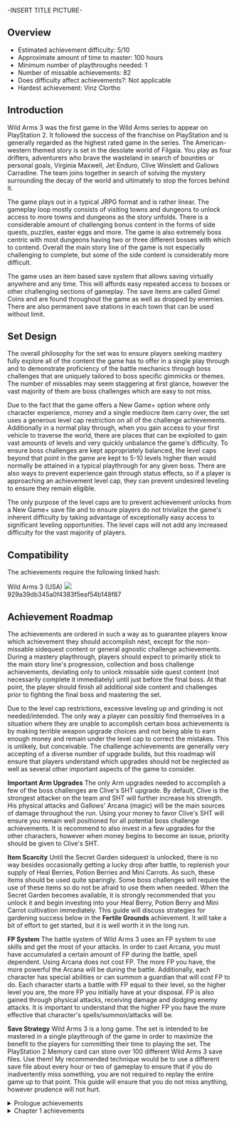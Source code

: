-INSERT TITLE PICTURE-
## **Overview**

- Estimated achievement difficulty: 5/10 
- Approximate amount of time to master: 100 hours
- Minimum number of playthroughs needed: 1
- Number of missable achievements: 82
- Does difficulty affect achievements?: Not applicable
- Hardest achievement: Vinz Clortho


## **Introduction**

Wild Arms 3 was the first game in the Wild Arms series to appear on PlayStation 2.  It followed the success of the franchise on PlayStation and is generally regarded as the highest rated game in the series.  The American-western themed story is set in the desolate world of Filgaia.  You play as four drifters, adventurers who brave the wasteland in search of bounties or personal goals, Virginia Maxwell, Jet Enduro, Clive Winslett and Gallows Carradine.  The team joins together in search of solving the mystery surrounding the decay of the world and ultimately to stop the forces behind it.

The game plays out in a typical JRPG format and is rather linear.  The gameplay loop mostly consists of visiting towns and dungeons to unlock access to more towns and dungeons as the story unfolds.  There is a considerable amount of challenging bonus content in the forms of side quests, puzzles, easter eggs and more.  The game is also extremely boss centric with most dungeons having two or three different bosses with which to contend.  Overall the main story line of the game is not especially challenging to complete, but some of the side content is considerably more difficult.

The game uses an item based save system that allows saving virtually anywhere and any time.  This will affords easy repeated access to bosses or other challenging sections of gameplay.  The save items are called Gimel Coins and are found throughout the game as well as dropped by enemies.  There are also permanent save stations in each town that can be used without limit.


## **Set Design**

The overall philosophy for the set was to ensure players seeking mastery fully explore all of the content the game has to offer in a single play through and to demonstrate proficiency of the battle mechanics through boss challenges that are uniquely tailored to boss specific gimmicks or themes.  The number of missables may seem staggering at first glance, however the vast majority of them are boss challenges which are easy to not miss.

Due to the fact that the game offers a New Game+ option where only character experience, money and a single mediocre item carry over, the set uses a generous level cap restriction on all of the challenge achievements.  Additionally in a normal play through, when you gain access to your first vehicle to traverse the world, there are places that can be exploited to gain vast amounts of levels and very quickly unbalance the game's difficulty.  To ensure boss challenges are kept appropriately balanced, the level caps beyond that point in the game are kept to 5-10 levels higher than would normally be attained in a typical playthrough for any given boss.  There are also ways to prevent experience gain through status effects, so if a player is approaching an achievement level cap, they can prevent undesired leveling to ensure they remain eligible.

The only purpose of the level caps are to prevent achievement unlocks from a New Game+ save file and to ensure players do not trivialize the game's inherent difficulty by taking advantage of exceptionally easy access to significant leveling opportunities.  The level caps will not add any increased difficulty for the vast majority of players.


## **Compatibility**

The achievements require the following linked hash:

Wild Arms 3 (USA) ![](https://retroachievements.org/Images/labels/redump.png)<br>
929a39db345a0f4383f5eaf54b148f87


## **Achievement Roadmap**

The achievements are ordered in such a way as to guarantee players know which achievement they should accomplish next, except for the non-missable sidequest content or general agnostic challenge achievements.  During a mastery playthrough, players should expect to primarily stick to the main story line's progression, collection and boss challenge achievements, deviating only to unlock missable side quest content (not necessarily complete it immediately) until just before the final boss.  At that point, the player should finish all additional side content and challenges prior to fighting the final boss and mastering the set.

Due to the level cap restrictions, excessive leveling up and grinding is not needed/intended.  The only way a player can possibly find themselves in a situation where they are unable to accomplish certain boss achievements is by making terrible weapon upgrade choices and not being able to earn enough money and remain under the level cap to correct the mistakes.  This is unlikely, but conceivable.  The challenge achievements are generally very accepting of a diverse number of upgrade builds, but this roadmap will ensure that players understand which upgrades should not be neglected as well as several other important aspects of the game to consider.

**Important Arm Upgrades**
The only Arm upgrades needed to accomplish a few of the boss challenges are Clive's SHT upgrade.  By default, Clive is the strongest attacker on the team and SHT will further increase his strength.  His physical attacks and Gallows' Arcana (magic) will be the main sources of damage throughout the run.  Using your money to favor Clive's SHT will ensure you remain well positioned for all potential boss challenge achievements.  It is recommend to also invest in a few upgrades for the other characters, however when money begins to become an issue, priority should be given to Clive's SHT.

**Item Scarcity**
Until the Secret Garden sidequest is unlocked, there is no way besides occasionally getting a lucky drop after battle, to replenish your supply of Heal Berries, Potion Berries and Mini Carrots.  As such, these items should be used quite sparingly.  Some boss challenges will require the use of these items so do not be afraid to use them when needed.  When the Secret Garden becomes available, it is strongly recommended that you unlock it and begin investing into your Heal Berry, Potion Berry and Mini Carrot cultivation immediately.  This guide will discuss strategies for gardening success below in the **Fertile Grounds** achievement.  It will take a bit of effort to get started, but it is well worth it in the long run.

**FP System**
The battle system of Wild Arms 3 uses an FP system to use skills and get the most of your attacks.  In order to cast Arcana, you must have accumulated a certain amount of FP during the battle, spell dependent.  Using Arcana does not cost FP.  The more FP you have, the more powerful the Arcana will be during the battle.  Additionally, each character has special abilities or can summon a guardian that will cost FP to do.  Each character starts a battle with FP equal to their level, so the higher level you are, the more FP you initially have at your disposal.  FP is also gained through physical attacks, receiving damage and dodging enemy attacks.  It is important to understand that the higher FP you have the more effective that character's spells/summon/attacks will be.

**Save Strategy**
Wild Arms 3 is a long game.  The set is intended to be mastered in a single playthrough of the game in order to maximize the benefit to the players for committing their time to playing the set.  The PlayStation 2 Memory card can store over 100 different Wild Arms 3 save files.  Use them!  My recommended technique would be to use a different save file about every hour or two of gameplay to ensure that if you do inadvertently miss something, you are not required to replay the entire game up to that point.  This guide will ensure that you do not miss anything, however prudence will not hurt.

<details>
<summary>Prologue achievements</summary>

## **Missable achievements**<br>
Virginia's intro:
- none

Jet's intro:
- none

Clive's intro:
- A Pain in the Borgnine [m]
- Toxic Avenger [m]

Gallows' prologue:
- It Pays to be Honest [m]
- Didn't Divide and Conquer [m]

***

--INSERT ICON-- **Burn, Baby, Burn!** (XXX points)

_Description_

This tool is required to complete Virginia's intro and cannot be missed.

***

--INSERT ICON-- **Duplicity** (XXX points)

_Description_

Opening a duplicator door is required to complete Virginia's intro and cannot be missed.

***

--INSERT ICON-- **The Innocent** (XXX points)

_Description_

This will award on completion of Virginia's intro and cannot be missed.

***

--INSERT ICON-- **The Guarded** (XXX points)

_Description_

This will award on completion of Jet's intro and cannot be missed.

***

--INSERT ICON-- **It Pays to be Honest [m]** (XXX points)

_Description_

Speak to Ellen near the cave entrance in Baskar Colony.  She will ask Gallows three questions and depending on how he answers, she will give him different gifts.  In order to unlock this achievement and obtain the best gift of 5 Heal Berries and 3 Gimel Coins, give the following responses to her questions:

1. "How'd you guess?"
2. "Yeah. You wanna help me out?"
3. "I wanna run away and be free."

***

--INSERT ICON-- **Stay Frosty** (XXX points)

_Description_

This tool is required to complete Gallows' intro and cannot be missed.

***

--INSERT ICON-- **Didn't Divide and Conquer [m]** (XXX points)

_Description_

The boss in Gallows' intro is the Kesaran Pasaran, four sphere shaped enemies near the end of the Fallen Sanctuary dungeon.  The boss gimmick is that if two or three of the enemies are defeated, the remaining one will resurrect the them.  This is to teach you to use the Extension ability which will multitarget Gallows' Arcana.  The goal of this achievement is to defeat the Kesaran Pasaran without them resurrecting at any point.  In order to do this, attack each of the enemies several times, but be careful to not kill more than one of them.  When Gallows runs out of bullets, it is safer to attack with his physical attack to build up FP as it is less likely to deal significant damage.  Once Gallows has more than 75 Arcana, use the Extension-Refrigerate skill to dispatch the Kesaran Parasan and earn the achievement.

--INSERT DEMO VIDEO--

***

--INSERT ICON-- **The Free Spirit** (XXX points)

_Description_

This will award on completion of Gallows' intro and cannot be missed.

***

--INSERT ICON-- **A Pain in the Borgnine [m]** (XXX points)

_Description_

Near the entrance to the Den of Miasma, a man named Borgnine will give Clive a Heal Berry if you talk to him.  After three heal berries he will stop giving Clive items and repeat the same text if spoken to again.  If you continue to speak to Borgnine a total of ten times however, he will change his text and give Clive a Gimel Coin.  Receiving the Gime Coin will unlock this achievement.

***

--INSERT ICON-- **Despoil the Den** (XXX points)

_Description_

Open the five treasure chests within the Den of Miasma.  Several chests are out the open and easy to find.  Shortly after finding the chest with the Gimel Coin, enter the next doorway and look for a crack on the western wall across from where you enter.  Bomb this wall to reveal a secret room with the last two treasure chests as well as an optional boss fight that can be accessed much later in the game.

***

--INSERT ICON-- **Toxic Avenger [m]** (XXX points)

_Description_

The finale of Clive's intro is a second boss battle against the Goldrake he first encountered in the Den of Miasma.  The Goldrake will poison Clive shortly after the fight begins and Clive will lose 20% of his max health every turn.  In order to defeat the Goldrake, Clive will have to hit it with two Lock On shots requiring a total of 50 FP.  Clive will not survive long enough to kill the Goldrake without using a Heal Berry or two as long as he remains poisoned.  Heal as necessary and defeat the Goldrake while still poisoned to earn this achievement.

--INSERT DEMO VIDEO--

***

--INSERT ICON-- **The Sharpshooter** (XXX points)

_Description_

This will award upon completion of Clive's intro and cannot be missed.
</details>
<details>
<summary>Chapter 1 achievements</summary>

## **Missable achievements**<br>
- Train Surfer [m]
- Granny Knows Best [m]
- The Old Fashionged Way [m]
- Somebody's Watching Me [m]
- Sacked the Serpent [m]
- Disco Inferno [m]
- Indirect Assault [m]
- The Tortoise and the Hares [m]
- The High Road [m]

***

--INSERT ICON-- **Train Surfer [m]** (XXX points)

_Description_

There are several aspects of this battle that need to be considered in order to unlock the achievement:

1. Do not allow any party members to fall: Virginia is the most vulnerable, so having her defend reguarly is very important.  Avoid attacking with her because if she does attack, the next time she defends, she will reload her ARM and invalidate the achievement.  She should only be used for defending herself and using an emergency Heal Berry because she will act first each turn.

2. Make sure Janus is note defeated before Dario or Romero.  As soon as Janus's HP reaches 0, the fight ends.  The goal should be to focus Clive's, Jet's and Gallows' attacks on either Dario or Romero first.  Immediately switch fire to the other as soon as the first is defeated and lastly defeat Janus.  Clive and Jet should never stop attacking and Gallows' should provide healing when necessary.  Clive and Jet will surely run out of bullets fairly early in the fight, but still do reasonable damage with physical attacks.  Continue to chip away at the enemies with physical attacks until they are defeated.

3. Do not defend after shooting an ARM because that will reload the bullets and invalidate the achievement.  Because the risk to Virginia is too high, she should never fire her ARM during this fight to preserve her defend option.

--INSERT DEMO VIDEO--

***

--INSERT ICON-- **Halle's Task** (XXX points)

_Description_

This achievement will unlock during the cutscene with Halle shortly after the party arrives in the Baskar Colony.  It cannot be missed.

***

--INSERT ICON-- **Granny Knows Best [m]** (XXX points)

_Description_

If you speak with Halle again before departing Baskar Colony to battle the four guardians at the Fallen Sanctuary, she will tell you the order that she defeated the guardians many years ago.  This achievement requires you to defeat them in the same order.  The achievement must be done in a single session, without leaving the roof of the Fallen Sanctuary (this includes Game Overing or reseting).  The guardians must be defeated in the following order: Grudiev at the east monolith, Fengalon at the west monolith, Schturdark at the north monolith and Moor gault at the south monolith.  You will need to rely on Heal Berries for healing until after you've defeated the third guardian, so try to ensure you get the best possible economy from them.

Grudiev - Grudiev will counter every attack, but has a low hit rate.  Defend with everyone on the first turn to minimize damage from the Planet Breaker attacker that he begins the fight with.  After that, attack him as able, health dependent with all characters.  If Virginia can get to 25 FP, it is a idea to have her use a Mystic Heal Berry as it will only deplete 1 of your stock, but provide the healing benefit to all characters.  Grudiev will be fairly simple to take down.

Fengalon - Begin the battle by defending with all characters to minimize damage from the Hi-Speed Ripper attack.  Fengalon has high RFX and will almost always get the first move each turn.  He is more dangerous than Grudiev, but he is susceptible to Earth magic, so ensure Gallows is equipped with the Terra Roar medium for access to the Petrify Arcana.  Because Fengalon will usually act before Virginia, heal as necessary anticipating the worst case scenario.  Again, attempt to get Virginia's FP above 25 so you can use a Mystic Heal Berry.

Schturdark - Defend with all characters on the first turn to minimize damage from Assault Tide.  Afterwards, ensure Gallows is equipped with the Gale Claw medium so he can use Inspire against Schturdark.  Schturdark will often heal after taking Arcana damage, but the net damage is still likely than Gallows will be able to deal with his ARM.  Look for an opportunity to Mystic Heal Berry with Virginia to preserve resources and this guardian should not be extremely challenging.

Moor Gault - Defend with all characters on the first turn to minimize damage from Vapor Blast.  Moor Gault is very weak to Refrigerate, so make sure Gallows is equipped with the Aqua Roar medium.  Keep HP high enough to avoid a deathblow and this battle will play out similarly to the other three.  Upon defeating Moor Gault, the achievement will unlock.

***

--INSERT ICON-- **Arcana Unlocked** (XXX points)

_Description_

After defeating the four guardians, return to Baskar Colony for a scene where Halle will imbue them with additional power.  This will provide stat bonuses to characters who equip mediums.  This achievement is cannot be missed.

***